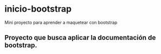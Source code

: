 # inicio-bootstrap
Mini proyecto para aprender a maquetear con bootstrap

## Proyecto que busca aplicar la documentación de bootstrap.

